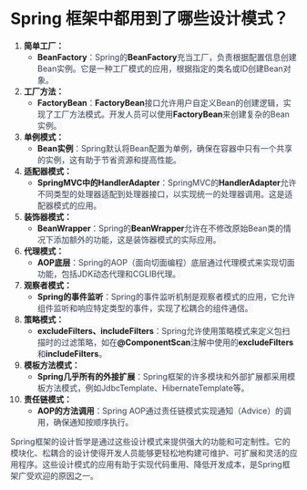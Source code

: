 # Spring 框架中都用到了哪些设计模式？

1. **<font style="background-color:rgb(247, 247, 248);">简单工厂：</font>**
    - **<font style="background-color:rgb(247, 247, 248);">BeanFactory</font>**<font style="color:rgb(55, 65, 81);background-color:rgb(247, 247, 248);">：Spring的</font>**<font style="background-color:rgb(247, 247, 248);">BeanFactory</font>**<font style="color:rgb(55, 65, 81);background-color:rgb(247, 247, 248);">充当工厂，负责根据配置信息创建Bean实例。它是一种工厂模式的应用，根据指定的类名或ID创建Bean对象。</font>
2. **<font style="background-color:rgb(247, 247, 248);">工厂方法：</font>**
    - **<font style="background-color:rgb(247, 247, 248);">FactoryBean</font>**<font style="color:rgb(55, 65, 81);background-color:rgb(247, 247, 248);">：</font>**<font style="background-color:rgb(247, 247, 248);">FactoryBean</font>**<font style="color:rgb(55, 65, 81);background-color:rgb(247, 247, 248);">接口允许用户自定义Bean的创建逻辑，实现了工厂方法模式。开发人员可以使用</font>**<font style="background-color:rgb(247, 247, 248);">FactoryBean</font>**<font style="color:rgb(55, 65, 81);background-color:rgb(247, 247, 248);">来创建复杂的Bean实例。</font>
3. **<font style="background-color:rgb(247, 247, 248);">单例模式：</font>**
    - **<font style="background-color:rgb(247, 247, 248);">Bean实例</font>**<font style="color:rgb(55, 65, 81);background-color:rgb(247, 247, 248);">：Spring默认将Bean配置为单例，确保在容器中只有一个共享的实例，这有助于节省资源和提高性能。</font>
4. **<font style="background-color:rgb(247, 247, 248);">适配器模式：</font>**
    - **<font style="background-color:rgb(247, 247, 248);">SpringMVC中的HandlerAdapter</font>**<font style="color:rgb(55, 65, 81);background-color:rgb(247, 247, 248);">：SpringMVC的</font>**<font style="background-color:rgb(247, 247, 248);">HandlerAdapter</font>**<font style="color:rgb(55, 65, 81);background-color:rgb(247, 247, 248);">允许不同类型的处理器适配到处理器接口，以实现统一的处理器调用。这是适配器模式的应用。</font>
5. **<font style="background-color:rgb(247, 247, 248);">装饰器模式：</font>**
    - **<font style="background-color:rgb(247, 247, 248);">BeanWrapper</font>**<font style="color:rgb(55, 65, 81);background-color:rgb(247, 247, 248);">：Spring的</font>**<font style="background-color:rgb(247, 247, 248);">BeanWrapper</font>**<font style="color:rgb(55, 65, 81);background-color:rgb(247, 247, 248);">允许在不修改原始Bean类的情况下添加额外的功能，这是装饰器模式的实际应用。</font>
6. **<font style="background-color:rgb(247, 247, 248);">代理模式：</font>**
    - **<font style="background-color:rgb(247, 247, 248);">AOP底层</font>**<font style="color:rgb(55, 65, 81);background-color:rgb(247, 247, 248);">：Spring的AOP（面向切面编程）底层通过代理模式来实现切面功能，包括JDK动态代理和CGLIB代理。</font>
7. **<font style="background-color:rgb(247, 247, 248);">观察者模式：</font>**
    - **<font style="background-color:rgb(247, 247, 248);">Spring的事件监听</font>**<font style="color:rgb(55, 65, 81);background-color:rgb(247, 247, 248);">：Spring的事件监听机制是观察者模式的应用，它允许组件监听和响应特定类型的事件，实现了松耦合的组件通信。</font>
8. **<font style="background-color:rgb(247, 247, 248);">策略模式：</font>**
    - **<font style="background-color:rgb(247, 247, 248);">excludeFilters、includeFilters</font>**<font style="color:rgb(55, 65, 81);background-color:rgb(247, 247, 248);">：Spring允许使用策略模式来定义包扫描时的过滤策略，如在</font>**<font style="background-color:rgb(247, 247, 248);">@ComponentScan</font>**<font style="color:rgb(55, 65, 81);background-color:rgb(247, 247, 248);">注解中使用的</font>**<font style="background-color:rgb(247, 247, 248);">excludeFilters</font>**<font style="color:rgb(55, 65, 81);background-color:rgb(247, 247, 248);">和</font>**<font style="background-color:rgb(247, 247, 248);">includeFilters</font>**<font style="color:rgb(55, 65, 81);background-color:rgb(247, 247, 248);">。</font>
9. **<font style="background-color:rgb(247, 247, 248);">模板方法模式：</font>**
    - **<font style="background-color:rgb(247, 247, 248);">Spring几乎所有的外接扩展</font>**<font style="color:rgb(55, 65, 81);background-color:rgb(247, 247, 248);">：Spring框架的许多模块和外部扩展都采用模板方法模式，例如JdbcTemplate、HibernateTemplate等。</font>
10. **<font style="background-color:rgb(247, 247, 248);">责任链模式：</font>**
    - **<font style="background-color:rgb(247, 247, 248);">AOP的方法调用</font>**<font style="color:rgb(55, 65, 81);background-color:rgb(247, 247, 248);">：Spring AOP通过责任链模式实现通知（Advice）的调用，确保通知按顺序执行。</font>

<font style="color:rgb(55, 65, 81);background-color:rgb(247, 247, 248);">Spring框架的设计哲学是通过这些设计模式来提供强大的功能和可定制性。它的模块化、松耦合的设计使得开发人员能够更轻松地构建可维护、可扩展和灵活的应用程序。这些设计模式的应用有助于实现代码重用、降低开发成本，是Spring框架广受欢迎的原因之一。</font>

